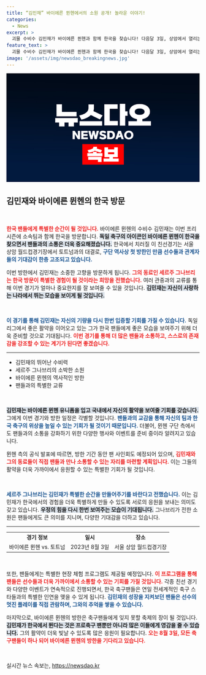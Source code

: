 ```yaml
---
title: “김민재” 바이에른 뮌헨에서의 소원 공개! 놀라운 이야기!
categories:
  - News
excerpt: >
  괴물 수비수 김민재가 바이에른 뮌헨과 함께 한국을 찾습니다! 다음달 3일, 상암에서 열리는 토트넘과의 친선경기에서 어떤 특별한 순간이 펼쳐질지 기대됩니다.
feature_text: >
  괴물 수비수 김민재가 바이에른 뮌헨과 함께 한국을 찾습니다! 다음달 3일, 상암에서 열리는 토트넘과의 친선경기에서 어떤 특별한 순간이 펼쳐질지 기대됩니다.
image: '/assets/img/newsdao_breakingnews.jpg'
---
```


<p><img src="/assets/img/newsdao_breakingnews.jpg" alt="flaretime 속보" /></p>

<h2 data-ke-size="size26">김민재와 바이에른 뮌헨의 한국 방문</h2>

<p data-ke-size="size16">&nbsp;</p>

<p><b><span style="color: #ee2323;">한국 팬들에게 특별한 순간이 될 것입니다.</span></b> 바이에른 뮌헨의 수비수 김민재는 이번 프리시즌에 소속팀과 함께 한국을 방문합니다. <b><span style="background-color: #21538527;">독일 축구의 아이콘인 바이에른 뮌헨이 한국을 찾으면서 팬들과의 소통은 더욱 중요해졌습니다.</span></b> 한국에서 치러질 이 친선경기는 서울 상암 월드컵경기장에서 토트넘과의 대결로, <b><span style="color: #1a5490;">구단 역사상 첫 방한인 만큼 선수들과 관계자들의 기대감이 한층 고조되고 있습니다.</span></b> </p>

<p>이번 방한에서 김민재는 소중한 고향을 방문하게 됩니다. <b><span style="color: #ee2323;">그의 동료인 세르주 그나브리는 한국 방문이 특별한 경험이 될 것이라는 희망을 전했습니다.</span></b> 여러 관중과의 교류를 통해 이번 경기가 얼마나 중요한지를 잘 보여줄 수 있을 것입니다. <b><span style="background-color: #21538527;">김민재는 자신이 사랑하는 나라에서 뛰는 모습을 보이게 될 것입니다.</span></b> </p>

<p data-ke-size="size16">&nbsp;</p>

<p><b><span style="color: #1a5490;">이 경기를 통해 김민재는 자신의 기량을 다시 한번 입증할 기회를 가질 수 있습니다.</span></b> 독일 리그에서 좋은 활약을 이어오고 있는 그가 한국 팬들에게 좋은 모습을 보여주기 위해 더욱 준비할 것으로 기대됩니다. <b><span style="color: #ee2323;">이번 경기를 통해 더 많은 팬들과 소통하고, 스스로의 존재감을 강조할 수 있는 계기가 된다면 좋겠습니다.</span></b> </p>

<hr>

<ul>
  <li>김민재의 뛰어난 수비력</li>
  <li>세르주 그나브리의 소박한 소원</li>
  <li>바이에른 뮌헨의 역사적인 방한</li>
  <li>팬들과의 특별한 교류</li>
</ul>

<p data-ke-size="size16">&nbsp;</p>

<p><b><span style="background-color: #21538527;">김민재는 바이에른 뮌헨 유니폼을 입고 국내에서 자신의 활약을 보여줄 기회를 갖습니다.</span></b> 그에게 이번 경기와 방한 일정은 각별할 것입니다. <b><span style="color: #1a5490;">팬들과의 교감을 통해 자신의 팀과 한국 축구의 위상을 높일 수 있는 기회가 될 것이기 때문입니다.</span></b> 더불어, 뮌헨 구단 측에서도 팬들과의 소통을 강화하기 위한 다양한 행사와 이벤트를 준비 중이라 알려지고 있습니다. </p>

<p>뮌헨 측의 공식 발표에 따르면, 방한 기간 동안 팬 사인회도 예정되어 있으며, <b><span style="color: #ee2323;">김민재와 그의 동료들이 직접 팬들과 만나 소통할 수 있는 자리를 마련할 계획입니다.</span></b> 이는 그들의 활약을 더욱 가까이에서 응원할 수 있는 특별한 기회가 될 것입니다. </p>

<p data-ke-size="size16">&nbsp;</p>

<p><b><span style="color: #1a5490;">세르주 그나브리는 김민재가 특별한 순간을 만들어주기를 바란다고 전했습니다.</span></b> 이는 김민재가 한국에서의 경험을 더욱 특별하게 만들 수 있도록 서로의 응원을 보내는 의미도 갖고 있습니다. <b><span style="background-color: #21538527;">우정의 힘을 다시 한번 보여주는 모습이 기대됩니다.</span></b> 그나브리가 전한 소원은 팬들에게도 큰 의미를 지니며, 다양한 기대감을 더하고 있습니다. </p>

<hr>

<table>
  <tr>
    <td style="text-align: center; height: 17px;"><b>경기 정보</b></td>
    <td style="text-align: center; height: 17px;"><b>일시</b></td>
    <td style="text-align: center; height: 17px;"><b>장소</b></td>
  </tr>
  <tr>
    <td style="text-align: center;">바이에른 뮌헨 vs. 토트넘</td>
    <td style="text-align: center;">2023년 8월 3일</td>
    <td style="text-align: center;">서울 상암 월드컵경기장</td>
  </tr>
</table>

<p data-ke-size="size16">&nbsp;</p>

<p>또한, 팬들에게는 특별한 현장 체험 프로그램도 제공될 예정입니다. <b><span style="color: #ee2323;">이 프로그램을 통해 팬들은 선수들과 더욱 가까이에서 소통할 수 있는 기회를 가질 것입니다.</span></b> 각종 친선 경기와 다양한 이벤트가 연속적으로 진행되면서, 한국 축구팬들은 연일 전세계적인 축구 스타들과의 특별한 인연을 맺을 수 있게 됩니다. <b><span style="color: #1a5490;">김민재의 성장을 지켜보던 팬들은 선수의 멋진 플레이를 직접 관람하며, 그와의 추억을 쌓을 수 있습니다.</span></b></p>

<p>마지막으로, 바이에른 뮌헨의 방한은 축구팬들에게 잊지 못할 축제의 장이 될 것입니다. <b><span style="background-color: #21538527;">김민재가 한국에서 뛴다는 것은 프로축구 팬뿐만 아니라 많은 이들에게 영감을 줄 수 있습니다.</span></b> 그의 활약이 더욱 빛날 수 있도록 많은 응원이 필요합니다. <b><span style="color: #ee2323;">오는 8월 3일, 모든 축구팬들이 하나 되어 바이에른 뮌헨의 방한을 기다리고 있습니다.</span></b> </p>

<p data-ke-size="size16">&nbsp;</p>
실시간 뉴스 속보는, <a href="https://newsdao.kr" rel="dofollow">https://newsdao.kr</a>


